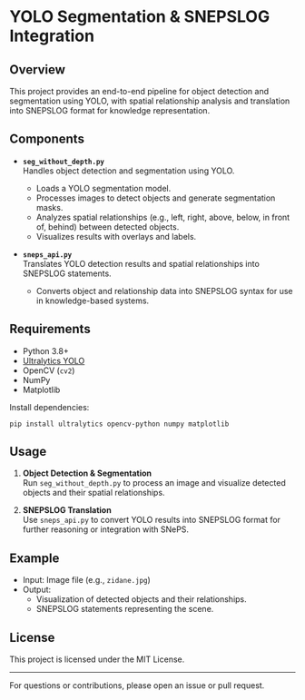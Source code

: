 # YOLO Segmentation & SNEPSLOG Integration

## Overview

This project provides an end-to-end pipeline for object detection and segmentation using YOLO, with spatial relationship analysis and translation into SNEPSLOG format for knowledge representation.

## Components

- **`seg_without_depth.py`**  
  Handles object detection and segmentation using YOLO.  
  - Loads a YOLO segmentation model.
  - Processes images to detect objects and generate segmentation masks.
  - Analyzes spatial relationships (e.g., left, right, above, below, in front of, behind) between detected objects.
  - Visualizes results with overlays and labels.

- **`sneps_api.py`**  
  Translates YOLO detection results and spatial relationships into SNEPSLOG statements.  
  - Converts object and relationship data into SNEPSLOG syntax for use in knowledge-based systems.

## Requirements

- Python 3.8+
- [Ultralytics YOLO](https://github.com/ultralytics/ultralytics)
- OpenCV (`cv2`)
- NumPy
- Matplotlib

Install dependencies:
```
pip install ultralytics opencv-python numpy matplotlib
```

## Usage

1. **Object Detection & Segmentation**  
   Run `seg_without_depth.py` to process an image and visualize detected objects and their spatial relationships.

2. **SNEPSLOG Translation**  
   Use `sneps_api.py` to convert YOLO results into SNEPSLOG format for further reasoning or integration with SNePS.

## Example

- Input: Image file (e.g., `zidane.jpg`)
- Output:  
  - Visualization of detected objects and their relationships.
  - SNEPSLOG statements representing the scene.

## License

This project is licensed under the MIT License.

---

For questions or contributions, please open an issue or pull request.
